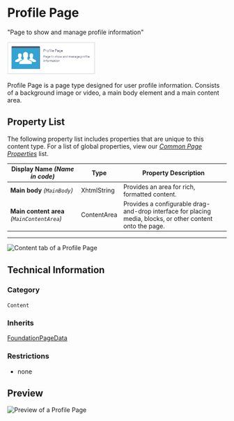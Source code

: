 # Profile Page
"Page to show and manage profile information"

<img src="Screenshots/Profile%20Page%20-%20icon.png?raw=true" alt="Profile Page icon" width="40%"/>

Profile Page is a page type designed for user profile information. Consists of a background image or video, a main body element and a main content area.

## Property List
The following property list includes properties that are unique to this content type. For a list of global properties, view our [*Common Page Properties*](../../Common%20Page%20Properties.md) list.

Display Name *(Name in code)* | Type | Property Description
--------------|------|---------------
**Main body** *(`MainBody`)* | XhtmlString | Provides an area for rich, formatted content. 
**Main content area** *(`MainContentArea`)* | ContentArea | Provides a configurable drag-and-drop interface for placing media, blocks, or other content onto the page.

** **

<img src="Screenshots/Profile%20Page%20-%2Content tab.png?raw=true" alt="Content tab of a Profile Page" width="50%"/>

## Technical Information

### Category
`Content`

### Inherits
[FoundationPageData](Foundation%20Page%20Data.md)

### Restrictions
* none

## Preview
<img src="Screenshots/Profile%20Page%20-%2OPE.png?raw=true" alt="Preview of a Profile Page" width="100%"/>
